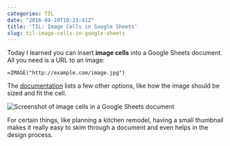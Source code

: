 ```yaml
---
categories: TIL
date: "2016-04-19T10:21:41Z"
title: 'TIL: Image Cells in Google Sheets'
slug: til-image-cells-in-google-sheets
---
```


Today I learned you can insert __image cells__ into a Google Sheets document. All you need is a URL to an image:

```
=IMAGE("http://example.com/image.jpg")
```

The [documentation](https://support.google.com/docs/answer/3093333/?hl=en&authuser=0) lists a few other options, like how the image should be sized and fit the cell.

![Screenshot of image cells in a Google Sheets document](https://cl.ly/fjiy/download/Screen%20Shot%202016-04-19%20at%2010.21.08%20AM.png)

For certain things, like planning a kitchen remodel, having a small thumbnail makes it really easy to skim through a document and even helps in the design process.
